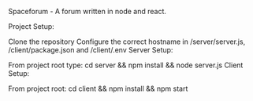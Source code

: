 Spaceforum - A forum written in node and react.

Project Setup:

Clone the repository
Configure the correct hostname in /server/server.js, /client/package.json and /client/.env
Server Setup:

From project root type: cd server && npm install && node server.js
Client Setup:

From project root: cd client && npm install && npm start
